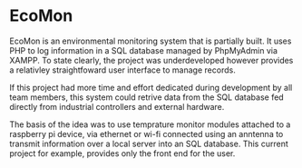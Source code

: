 # EcoMon
EcoMon is an environmental monitoring system that is partially built.  It uses PHP to log information in a SQL database managed by PhpMyAdmin via XAMPP. To state clearly, the project was underdeveloped however provides a relativley straightfoward user interface to manage records.

If this project had more time and effort dedicated during development by all team members, this system could retrive data from the SQL database fed directly from industrial controllers and external hardware.

The basis of the idea was to use temprature monitor modules attached to a raspberry pi device, via ethernet or wi-fi connected using an anntenna to transmit information over a local server into an SQL database. This current project for example, provides only the front end for the user.

